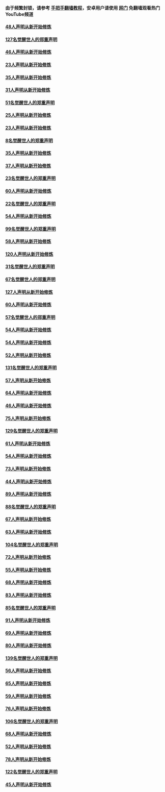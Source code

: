 #### 由于频繁封锁，请参考 [手把手翻墙教程](https://github.com/gfw-breaker/guides/wiki/)，安卓用户请使用 [网门](https://github.com/gfw-breaker/nogfw/blob/master/dl.md?t=02232100) 免翻墙观看热门YouTube频道 

#### [48人声明从新开始修炼](../pages/91/421202.md?t=02232100) 

#### [127名觉醒世人的郑重声明](../pages/91/421224.md?t=02232100) 

#### [46人声明从新开始修炼](../pages/91/421203.md?t=02232100) 

#### [23人声明从新开始修炼](../pages/91/421138.md?t=02232100) 

#### [35人声明从新开始修炼](../pages/91/421122.md?t=02232100) 

#### [31人声明从新开始修炼](../pages/91/421081.md?t=02232100) 

#### [51名觉醒世人的郑重声明](../pages/91/421080.md?t=02232100) 

#### [25人声明从新开始修炼](../pages/91/421020.md?t=02232100) 

#### [23人声明从新开始修炼](../pages/91/420884.md?t=02232100) 

#### [8名觉醒世人的郑重声明](../pages/91/420883.md?t=02232100) 

#### [35人声明从新开始修炼](../pages/91/420809.md?t=02232100) 

#### [37人声明从新开始修炼](../pages/91/420766.md?t=02232100) 

#### [23名觉醒世人的郑重声明](../pages/91/420765.md?t=02232100) 

#### [60人声明从新开始修炼](../pages/91/420727.md?t=02232100) 

#### [22名觉醒世人的郑重声明](../pages/91/420726.md?t=02232100) 

#### [54人声明从新开始修炼](../pages/91/420529.md?t=02232100) 

#### [99名觉醒世人的郑重声明](../pages/91/420528.md?t=02232100) 

#### [58人声明从新开始修炼](../pages/91/420198.md?t=02232100) 

#### [120人声明从新开始修炼](../pages/91/420141.md?t=02232100) 

#### [31名觉醒世人的郑重声明](../pages/91/420197.md?t=02232100) 

#### [67名觉醒世人的郑重声明](../pages/91/420140.md?t=02232100) 

#### [127人声明从新开始修炼](../pages/91/420082.md?t=02232100) 

#### [60人声明从新开始修炼](../pages/91/420081.md?t=02232100) 

#### [57名觉醒世人的郑重声明](../pages/91/420080.md?t=02232100) 

#### [54人声明从新开始修炼](../pages/91/419533.md?t=02232100) 

#### [54人声明从新开始修炼](../pages/91/419532.md?t=02232100) 

#### [52人声明从新开始修炼](../pages/91/419531.md?t=02232100) 

#### [131名觉醒世人的郑重声明](../pages/91/419530.md?t=02232100) 

#### [57人声明从新开始修炼](../pages/91/419430.md?t=02232100) 

#### [64人声明从新开始修炼](../pages/91/419429.md?t=02232100) 

#### [46人声明从新开始修炼](../pages/91/419428.md?t=02232100) 

#### [75人声明从新开始修炼](../pages/91/419427.md?t=02232100) 

#### [129名觉醒世人的郑重声明](../pages/91/419426.md?t=02232100) 

#### [61人声明从新开始修炼](../pages/91/419198.md?t=02232100) 

#### [54人声明从新开始修炼](../pages/91/419197.md?t=02232100) 

#### [73人声明从新开始修炼](../pages/91/419196.md?t=02232100) 

#### [44人声明从新开始修炼](../pages/91/419075.md?t=02232100) 

#### [89人声明从新开始修炼](../pages/91/419074.md?t=02232100) 

#### [88名觉醒世人的郑重声明](../pages/91/419195.md?t=02232100) 

#### [67人声明从新开始修炼](../pages/91/419073.md?t=02232100) 

#### [63人声明从新开始修炼](../pages/91/419072.md?t=02232100) 

#### [104名觉醒世人的郑重声明](../pages/91/419071.md?t=02232100) 

#### [72人声明从新开始修炼](../pages/91/418902.md?t=02232100) 

#### [55人声明从新开始修炼](../pages/91/418901.md?t=02232100) 

#### [68人声明从新开始修炼](../pages/91/418900.md?t=02232100) 

#### [83人声明从新开始修炼](../pages/91/418757.md?t=02232100) 

#### [85名觉醒世人的郑重声明](../pages/91/418899.md?t=02232100) 

#### [91人声明从新开始修炼](../pages/91/418756.md?t=02232100) 

#### [69人声明从新开始修炼](../pages/91/418755.md?t=02232100) 

#### [80人声明从新开始修炼](../pages/91/418754.md?t=02232100) 

#### [139名觉醒世人的郑重声明](../pages/91/418753.md?t=02232100) 

#### [56人声明从新开始修炼](../pages/91/418594.md?t=02232100) 

#### [65人声明从新开始修炼](../pages/91/418593.md?t=02232100) 

#### [59人声明从新开始修炼](../pages/91/418592.md?t=02232100) 

#### [76人声明从新开始修炼](../pages/91/418431.md?t=02232100) 

#### [106名觉醒世人的郑重声明](../pages/91/418591.md?t=02232100) 

#### [68人声明从新开始修炼](../pages/91/418430.md?t=02232100) 

#### [52人声明从新开始修炼](../pages/91/418429.md?t=02232100) 

#### [78人声明从新开始修炼](../pages/91/418428.md?t=02232100) 

#### [122名觉醒世人的郑重声明](../pages/91/418427.md?t=02232100) 

#### [45人声明从新开始修炼](../pages/91/418248.md?t=02232100) 


